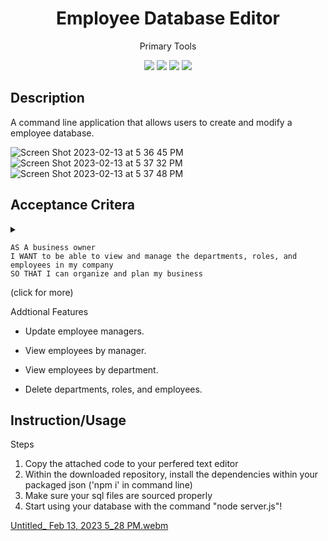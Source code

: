 <h1 align="center">Employee Database Editor</h1>
<p align="center">Primary Tools</p>
<p align="center">
    <img src="https://img.shields.io/badge/Javascript-yellow" />
    <img src="https://img.shields.io/badge/-node.js-green" />
    <img src="https://img.shields.io/badge/-inquirer-red" >
    <img src="https://img.shields.io/badge/mySQL-blue"  />
</p>

## Description

A command line application that allows users to create and modify a employee database.

![Screen Shot 2023-02-13 at 5 36 45 PM](https://user-images.githubusercontent.com/111401066/218617393-707cf176-9f52-4514-866e-f1b14be68c89.png)
![Screen Shot 2023-02-13 at 5 37 32 PM](https://user-images.githubusercontent.com/111401066/218617428-2f047a3a-ba0d-4e2b-96e8-50987443108f.png)
![Screen Shot 2023-02-13 at 5 37 48 PM](https://user-images.githubusercontent.com/111401066/218617439-9aba47ad-194a-4047-a39b-05bad770ceaa.png)

## Acceptance Critera
<details>
<summary>

```
AS A business owner
I WANT to be able to view and manage the departments, roles, and employees in my company
SO THAT I can organize and plan my business
```
(click for more)
</summary>

```
GIVEN a command-line application that accepts user input
WHEN I start the application
THEN I am presented with the following options: view all departments, view all roles, view all employees, add a department, add a role, add an employee, and update an employee role
WHEN I choose to view all departments
THEN I am presented with a formatted table showing department names and department ids
WHEN I choose to view all roles
THEN I am presented with the job title, role id, the department that role belongs to, and the salary for that role
WHEN I choose to view all employees
THEN I am presented with a formatted table showing employee data, including employee ids, first names, last names, job titles, departments, salaries, and managers that the employees report to
WHEN I choose to add a department
THEN I am prompted to enter the name of the department and that department is added to the database
WHEN I choose to add a role
THEN I am prompted to enter the name, salary, and department for the role and that role is added to the database
WHEN I choose to add an employee
THEN I am prompted to enter the employee’s first name, last name, role, and manager, and that employee is added to the database
WHEN I choose to update an employee role
THEN I am prompted to select an employee to update and their new role and this information is updated in the database
```

</details>
Addtional Features

- Update employee managers.

- View employees by manager.

- View employees by department.

- Delete departments, roles, and employees.

## Instruction/Usage
Steps 
1. Copy the attached code to your perfered text editor
2. Within the downloaded repository, install the dependencies within your packaged json ('npm i' in command line)
3. Make sure your sql files are sourced properly
4. Start using your database with the command "node server.js"!

[Untitled_ Feb 13, 2023 5_28 PM.webm](https://user-images.githubusercontent.com/111401066/218615452-8c189fad-fedd-45ec-acbc-b6e218bf84a0.webm)


